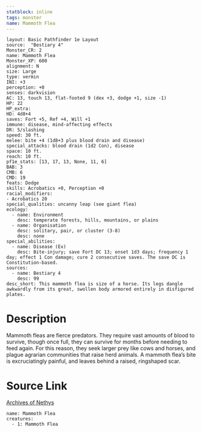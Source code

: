 ```yaml
---
statblock: inline
tags: monster
name: Mammoth Flea
---
```

```statblock
layout: Basic Pathfinder 1e Layout
source:  "Bestiary 4"
Monster_CR: 2
name: Mammoth Flea
Monster_XP: 600
alignment: N
size: Large
type: vermin
INI: +3
perception: +0
senses: darkvision
AC: 13, touch 13, flat-footed 9 (dex +3, dodge +1, size -1)
HP: 22
HP_extra: 
HD: 4d8+4
saves: Fort +5, Ref +4, Will +1
immune: disease, mind-affecting effects
DR: 5/slashing
speed: 30 ft.
melee: bite +4 (1d8+3 plus blood drain and disease)
special_attacks: blood drain (1d2 Con), disease
space: 10 ft.
reach: 10 ft.
pf1e_stats: [13, 17, 13, None, 11, 6]
BAB: 3
CMB: 6
CMD: 19
feats: Dodge
skills: Acrobatics +0, Perception +0
racial_modifiers:
- Acrobatics 20
special_qualities: uncanny leap (see giant flea)
ecology:
  - name: Environment
    desc: temperate forests, hills, mountains, or plains
  - name: Organisation
    desc: solitary, pair, or cluster (3-8)
    desc: none
special_abilities:
  - name: Disease (Ex)
    desc: Bite-injury; save Fort DC 13; onset 1d3 days; frequency 1 day; effect 1 Con damage; cure 2 consecutive saves. The save DC is Constitution-based.
sources:
  - name: Bestiary 4
    desc: 99
desc_short: This mammoth flea is size of a horse. Its legs dangle awkwardly from its great, swollen body armored entirely in disfigured plates.
```
# Description
Mammoth fleas are fierce predators. They require vast amounts of blood to survive, though once full, they can survive for months before needing to feed again. For this reason, they seek larger prey like cows and horses, and plague agrarian communities that raise herd animals. A mammoth flea’s bite is excruciatingly painful, and leaves behind a raised, ringshaped scar.
# Source Link
[Archives of Nethys](https://aonprd.com/MonsterDisplay.aspx?ItemName=Mammoth%20Flea)
```encounter-table
name: Mammoth Flea
creatures:
  - 1: Mammoth Flea
```
